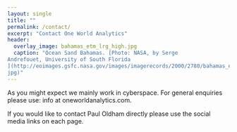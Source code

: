 ```yaml
---
layout: single
title: ""
permalink: /contact/
excerpt: "Contact One World Analytics"
header:
  overlay_image: bahamas_etm_lrg_high.jpg
  caption: "Ocean Sand Bahamas. [Photo: NASA, by Serge
Andrefouet, University of South Florida
](http://eoimages.gsfc.nasa.gov/images/imagerecords/2000/2780/bahamas_etm_lrg.
jpg)"
---
```


As you might expect we mainly work in cyberspace. For general enquiries please use: info at oneworldanalytics.com.

If you would like to contact Paul Oldham directly please use the social media
links on each page.
